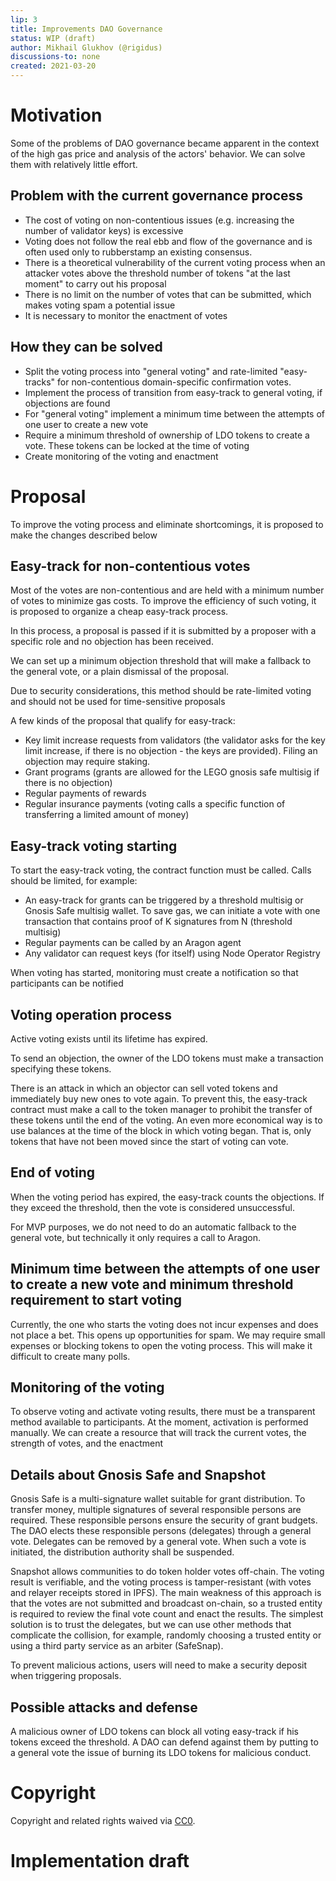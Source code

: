 ```yaml
---
lip: 3
title: Improvements DAO Governance
status: WIP (draft)
author: Mikhail Glukhov (@rigidus)
discussions-to: none
created: 2021-03-20
---
```


# Motivation

Some of the problems of DAO governance became apparent in the context of the high gas price and analysis of the actors' behavior. We can solve them with relatively little effort.

## Problem with the current governance process

* The cost of voting on non-contentious issues (e.g. increasing the number of validator keys) is excessive
* Voting does not follow the real ebb and flow of the governance and is often used only to rubberstamp an existing consensus.
* There is a theoretical vulnerability of the current voting process when an attacker votes above the threshold number of tokens "at the last moment" to carry out his proposal
* There is no limit on the number of votes that can be submitted, which makes voting spam a potential issue
* It is necessary to monitor the enactment of votes

## How they can be solved

- Split the voting process into "general voting" and rate-limited "easy-tracks" for non-contentious domain-specific confirmation votes.
- Implement the process of transition from easy-track to general voting, if objections are found
- For "general voting" implement a minimum time between the attempts of one user to create a new vote
- Require a minimum threshold of ownership of LDO tokens to create a vote. These tokens can be locked at the time of voting
- Create monitoring of the voting and enactment

# Proposal

To improve the voting process and eliminate shortcomings, it is proposed to make the changes described below

## Easy-track for non-contentious votes

Most of the votes are non-contentious and are held with a minimum number of votes to minimize gas costs. To improve the efficiency of such voting, it is proposed to organize a cheap easy-track process.

In this process, a proposal is passed if it is submitted by a proposer with a specific role and no objection has been received.

We can set up a minimum objection threshold that will make a fallback to the general vote, or a plain dismissal of the proposal.

Due to security considerations, this method should be rate-limited voting and should not be used for time-sensitive proposals

A few kinds of the proposal that qualify for easy-track:
- Key limit increase requests from validators (the validator asks for the key limit increase, if there is no objection - the keys are provided). Filing an objection may require staking.
- Grant programs (grants are allowed for the LEGO gnosis safe multisig if there is no objection)
- Regular payments of rewards
- Regular insurance payments (voting calls a specific function of transferring a limited amount of money)

## Easy-track voting starting

To start the easy-track voting, the contract function must be called. Calls should be limited, for example:
- An easy-track for grants can be triggered by a threshold multisig or Gnosis Safe multisig wallet. To save gas, we can initiate a vote with one transaction that contains proof of K signatures from N (threshold multisig) 
- Regular payments can be called by an Aragon agent 
- Any validator can request keys (for itself) using Node Operator Registry

When voting has started, monitoring must create a notification so that participants can be notified 

## Voting operation process

Active voting exists until its lifetime has expired. 

To send an objection, the owner of the LDO tokens must make a transaction specifying these tokens. 

There is an attack in which an objector can sell voted tokens and immediately buy new ones to vote again. To prevent this, the easy-track contract must make a call to the token manager to prohibit the transfer of these tokens until the end of the voting. An even more economical way is to use balances at the time of the block in which voting began. That is, only tokens that have not been moved since the start of voting can vote.

## End of voting 

When the voting period has expired, the easy-track counts the objections. If they exceed the threshold, then the vote is considered unsuccessful. 

For MVP purposes, we do not need to do an automatic fallback to the general vote, but technically it only requires a call to Aragon. 

## Minimum time between the attempts of one user to create a new vote and minimum threshold requirement to start voting

Currently, the one who starts the voting does not incur expenses and does not place a bet. This opens up opportunities for spam. We may require small expenses or blocking tokens to open the voting process. This will make it difficult to create many polls.

## Monitoring of the voting

To observe voting and activate voting results, there must be a transparent method available to participants. At the moment, activation is performed manually. We can create a resource that will track the current votes, the strength of votes, and the enactment

## Details about Gnosis Safe and Snapshot

Gnosis Safe is a multi-signature wallet suitable for grant distribution. To transfer money, multiple signatures of several responsible persons are required. These responsible persons ensure the security of grant budgets. The DAO elects these responsible persons (delegates) through a general vote. Delegates can be removed by a general vote. When such a vote is initiated, the distribution authority shall be suspended. 

Snapshot allows communities to do token holder votes off-chain. The voting result is verifiable, and the voting process is tamper-resistant (with votes and relayer receipts stored in IPFS). The main weakness of this approach is that the votes are not submitted and broadcast on-chain, so a trusted entity is required to review the final vote count and enact the results. The simplest solution is to trust the delegates, but we can use other methods that complicate the collision, for example, randomly choosing a trusted entity or using a third party service as an arbiter (SafeSnap). 

To prevent malicious actions, users will need to make a security deposit when triggering proposals.

## Possible attacks and defense

A malicious owner of LDO tokens can block all voting easy-track if his tokens exceed the threshold. A DAO can defend against them by putting to a general vote the issue of burning its LDO tokens for malicious conduct. 

# Copyright
Copyright and related rights waived via [CC0](https://creativecommons.org/publicdomain/zero/1.0/).

# Implementation draft
